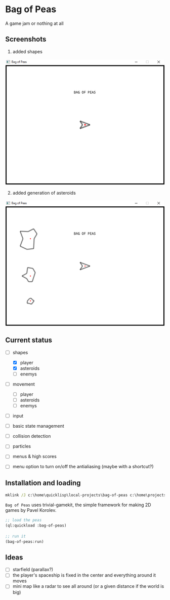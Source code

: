 # Bag of Peas
A game jam or nothing at all


## Screenshots

1. added shapes

![01-shape](/screenshots/01-shape.png)

2. added generation of asteroids

![02-shape-asteroids](/screenshots/02-shape-asteroids.png)


## Current status

- [ ] shapes
  - [x] player
  - [x] asteroids
  - [ ] enemys
- [ ] movement
  - [ ] player
  - [ ] asteroids
  - [ ] enemys
- [ ] input
- [ ] basic state management
- [ ] collision detection
- [ ] particles
- [ ] menus & high scores
- [ ] menu option to turn on/off the antialiasing (maybe with a shortcut?)


## Installation and loading

```bat
mklink /J c:\home\quicklisp\local-projects\bag-of-peas c:\home\projects\lisp\bag-of-peas
```


`Bag of Peas` uses trivial-gamekit, the simple framework for making 2D games by Pavel Korolev.

```lisp
;; load the peas
(ql:quickload :bag-of-peas)

;; run it
(bag-of-peas:run)
```


## Ideas

- [ ] starfield (parallax?)
- [ ] the player's spaceship is fixed in the center and everything around it moves
- [ ] mini map like a radar to see all around (or a given distance if the world is big)
